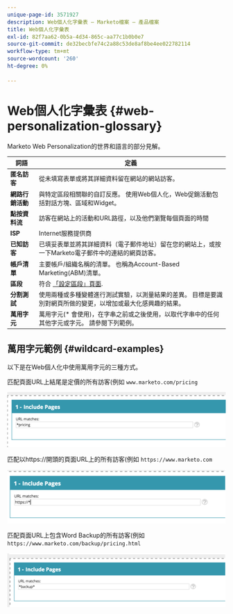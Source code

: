 ```yaml
---
unique-page-id: 3571927
description: Web個人化字彙表 — Marketo檔案 — 產品檔案
title: Web個人化字彙表
exl-id: 82f7aa62-0b5a-4d34-865c-aa77c1b0b0e7
source-git-commit: de32becbfe74c2a88c53de8af8be4ee022782114
workflow-type: tm+mt
source-wordcount: '260'
ht-degree: 0%

---
```


# Web個人化字彙表 {#web-personalization-glossary}

Marketo Web Personalization的世界和語言的部分見解。

| 詞語 | 定義 |
|---|---|
| **匿名訪客** | 從未填寫表單或將其詳細資料留在網站的網站訪客。 |
| **網路行銷活動** | 與特定區段相關聯的自訂反應。 使用Web個人化，Web促銷活動包括對話方塊、區域和Widget。 |
| **點按資料流** | 訪客在網站上的活動和URL路徑，以及他們瀏覽每個頁面的時間 |
| **ISP** | Internet服務提供商 |
| **已知訪客** | 已填妥表單並將其詳細資料（電子郵件地址）留在您的網站上，或按一下Marketo電子郵件中的連結的網頁訪客。 |
| **帳戶清單** | 主要帳戶/組織名稱的清單。 也稱為Account-Based Marketing(ABM)清單。 |
| **區段** | 符合 [「設定區段」頁面](/help/marketo/product-docs/web-personalization/using-web-segments/web-segments.md). |
| **分割測試** | 使用兩種或多種變體進行測試實驗，以測量結果的差異。 目標是要識別對網頁所做的變更，以增加或最大化感興趣的結果。 |
| **萬用字元** | 萬用字元(&#42; 會使用)，在字串之前或之後使用，以取代字串中的任何其他字元或字元。 請參閱下列範例。 |

## 萬用字元範例 {#wildcard-examples}

以下是在Web個人化中使用萬用字元的三種方式。

匹配頁面URL上結尾是定價的所有訪客(例如 `www.marketo.com/pricing`

![](assets/wildcard-example-1.png)

匹配以https://開頭的頁面URL上的所有訪客(例如 `https://www.marketo.com`

![](assets/wildcard-example-2.png)

匹配頁面URL上包含Word Backup的所有訪客(例如 `https://www.marketo.com/backup/pricing.html`

![](assets/wildcard-example-3.png)
